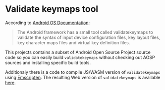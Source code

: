 # Validate keymaps tool
According to [Android OS Documentation](https://source.android.com/docs/core/interaction/input/validate-keymaps):
> The Android framework has a small tool called validatekeymaps to validate the syntax of input device configuration files, key layout files, key character maps files and virtual key definition files.

This projects contains a subset of Android Open Source Project source code so you can easily build `validatekeymaps` without checking out AOSP sources and installing specific build tools.

Additionaly there is a code to compile JS/WASM version of `validatekeymaps` using [Emscripten](https://emscripten.org/). The resulting Web version of `validatekeymaps` is available [here](https://ris58h.github.io/validatekeymaps/).
